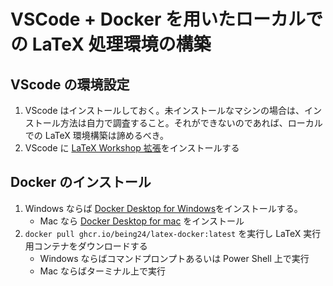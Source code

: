 # VSCode + Docker を用いたローカルでの LaTeX 処理環境の構築

## VScode の環境設定
1. VScode はインストールしておく。未インストールなマシンの場合は、インストール方法は自力で調査すること。それができないのであれば、ローカルでの LaTeX 環境構築は諦めるべき。
1. VScode に [LaTeX Workshop 拡張](https://marketplace.visualstudio.com/items?itemName=James-Yu.latex-workshop)をインストールする

## Docker のインストール
1. Windows ならば [Docker Desktop for Windows](https://docs.docker.com/desktop/windows/install/)をインストールする。
   - Mac なら [Docker Desktop for mac](https://docs.docker.com/desktop/install/mac-install/) をインストール
2. `docker pull ghcr.io/being24/latex-docker:latest` を実行し LaTeX 実行用コンテナをダウンロードする
    - Windows ならばコマンドプロンプトあるいは Power Shell 上で実行
    - Mac ならばターミナル上で実行
